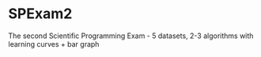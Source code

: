 SPExam2
=======

The second Scientific Programming Exam - 5 datasets, 2-3 algorithms with learning curves + bar graph
